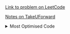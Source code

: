 [Link to problem on LeetCode](https://leetcode.com/problems/longest-string-chain/)

[Notes on TakeUForward](https://takeuforward.org/data-structure/longest-string-chain-dp-45/)

<details><summary>Most Optimised Code</summary>

![](https://github.com/archishmanghos/code-images/blob/master/DP-Striver/Lec-45.png)

</details>

